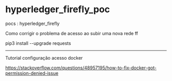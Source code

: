 # hyperledger_firefly_poc
pocs : hyperledger_firefly


Como corrigir o problema de acesso ao subir uma nova rede ff

pip3 install --upgrade requests


-------

Tutorial configuração acesso docker

https://stackoverflow.com/questions/48957195/how-to-fix-docker-got-permission-denied-issue